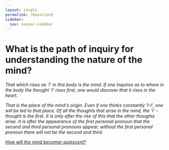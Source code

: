 ```yaml
---
layout: single
permalink: /Question9
sidebar:
  nav: nanyar-sidebar
---
```


# What is the path of inquiry for understanding the nature of the mind?

_That which rises as 'I' in this body is the mind. If one inquires as to where in the body the thought 'I' rises first, one would discover that it rises in the heart._

_That is the place of the mind's origin. Even if one thinks constantly 'I-I', one will be led to that place. Of all the thoughts that arise in the mind, the 'I' -thought is the first. It is only after the rise of this that the other thoughts arise. It is after the appearance of the first personal pronoun that the second and third personal pronouns appear; without the first personal pronoun there will not be the second and third._



[_How will the mind becomer quiescent?_](/Question10)
